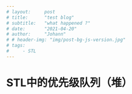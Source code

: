 ```yaml
---
# layout:     post
# title:      "test blog"
# subtitle:   "what happened ?"
# date:       "2021-04-20"
# author:     "Johann"
# # header-img: "img/post-bg-js-version.jpg"
# tags:
#     - STL
---
```


# STL中的优先级队列（堆）
##

